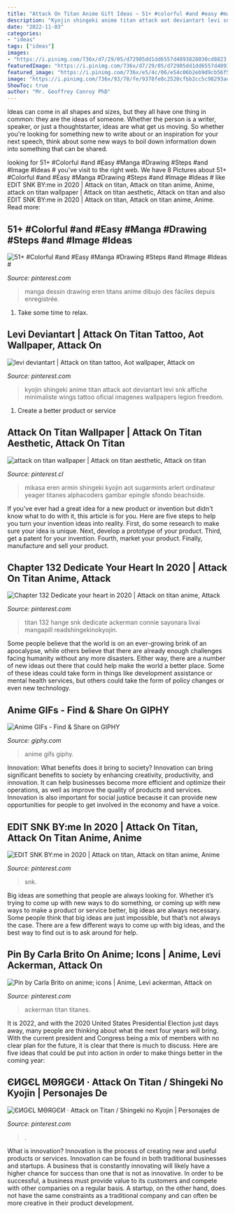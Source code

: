 ```yaml
---
title: "Attack On Titan Anime Gift Ideas ~ 51+ #colorful #and #easy #manga #drawing #steps #and #image #ideas #"
description: "Kyojin shingeki anime titan attack aot deviantart levi snk affiche minimaliste wings tattoo oficial imagenes wallpapers legion freedom"
date: "2022-11-03"
categories:
- "ideas"
tags: ["ideas"]
images:
- "https://i.pinimg.com/736x/d7/29/05/d72905dd1dd6557d4893828030cd8823.jpg"
featuredImage: "https://i.pinimg.com/736x/d7/29/05/d72905dd1dd6557d4893828030cd8823.jpg"
featured_image: "https://i.pinimg.com/736x/e5/4c/06/e54c06b2eb9d9cb56f51f1ef6beb0369--shingeki-no-kyojin-levi.jpg"
image: "https://i.pinimg.com/736x/93/78/fe/9378fe8c2520cfbb2cc5c98293ada9e2.jpg"
ShowToc: true
author: "Mr. Geoffrey Conroy PhD"
---
```



Ideas can come in all shapes and sizes, but they all have one thing in common: they are the ideas of someone. Whether the person is a writer, speaker, or just a thoughtstarter, ideas are what get us moving. So whether you're looking for something new to write about or an inspiration for your next speech, think about some new ways to boil down information down into something that can be shared.

	

		
looking for 51+ #Colorful #and #Easy #Manga #Drawing #Steps #and #Image #Ideas # you've visit to the right web. We have 8 Pictures about 51+ #Colorful #and #Easy #Manga #Drawing #Steps #and #Image #Ideas # like EDIT SNK BY:me in 2020 | Attack on titan, Attack on titan anime, Anime, attack on titan wallpaper | Attack on titan aesthetic, Attack on titan and also EDIT SNK BY:me in 2020 | Attack on titan, Attack on titan anime, Anime. Read more:
		
    
## 51+ #Colorful #and #Easy #Manga #Drawing #Steps #and #Image #Ideas #

<img loading=lazy src="https://i.pinimg.com/736x/0e/3d/a3/0e3da3c892d436cfa2ec087cf59dba97.jpg" onerror="this.onerror=null;this.src='https://tse4.mm.bing.net/th?id=OIP.v1kdcGb9ogSEcxxqQZECnAHaMW&amp;pid=15.1';" alt="51+ #Colorful #and #Easy #Manga #Drawing #Steps #and #Image #Ideas #">

_Source: pinterest.com_

>manga dessin drawing eren titans anime dibujo des fáciles depuis enregistrée. 

	

1. Take some time to relax.

    
## Levi Deviantart | Attack On Titan Tattoo, Aot Wallpaper, Attack On

<img loading=lazy src="https://i.pinimg.com/736x/e5/4c/06/e54c06b2eb9d9cb56f51f1ef6beb0369--shingeki-no-kyojin-levi.jpg" onerror="this.onerror=null;this.src='https://tse2.mm.bing.net/th?id=OIP.FPoil4D1azYDFlQIFKzedgDSEp&amp;pid=15.1';" alt="levi deviantart | Attack on titan tattoo, Aot wallpaper, Attack on">

_Source: pinterest.com_

>kyojin shingeki anime titan attack aot deviantart levi snk affiche minimaliste wings tattoo oficial imagenes wallpapers legion freedom. 

	

1. Create a better product or service 

    
## Attack On Titan Wallpaper | Attack On Titan Aesthetic, Attack On Titan

<img loading=lazy src="https://i.pinimg.com/736x/d3/43/15/d34315584a326f27fb6fb7106024109f.jpg" onerror="this.onerror=null;this.src='https://tse4.mm.bing.net/th?id=OIP.6yjtlpGLz-AFWrbK8fUFqgHaEK&amp;pid=15.1';" alt="attack on titan wallpaper | Attack on titan aesthetic, Attack on titan">

_Source: pinterest.cl_

>mikasa eren armin shingeki kyojin aot sugarmints arlert ordinateur yeager titanes alphacoders gambar epingle sfondo beachside. 

	

If you've ever had a great idea for a new product or invention but didn't know what to do with it, this article is for you. Here are five steps to help you turn your invention ideas into reality. First, do some research to make sure your idea is unique. Next, develop a prototype of your product. Third, get a patent for your invention. Fourth, market your product. Finally, manufacture and sell your product.

    
## Chapter 132 Dedicate Your Heart In 2020 | Attack On Titan Anime, Attack

<img loading=lazy src="https://i.pinimg.com/736x/3f/33/99/3f33992e25189a186e0ff0c0722c7e9b.jpg" onerror="this.onerror=null;this.src='https://tse3.mm.bing.net/th?id=OIP.7Z66-hEZNRBguLhvB98SoQHaKr&amp;pid=15.1';" alt="Chapter 132 Dedicate your heart in 2020 | Attack on titan anime, Attack">

_Source: pinterest.com_

>titan 132 hange snk dedicate ackerman connie sayonara livai mangapill readshingekinokyojin. 

	

Some people believe that the world is on an ever-growing brink of an apocalypse, while others believe that there are already enough challenges facing humanity without any more disasters. Either way, there are a number of new ideas out there that could help make the world a better place. Some of these ideas could take form in things like development assistance or mental health services, but others could take the form of policy changes or even new technology.

    
## Anime GIFs - Find &amp; Share On GIPHY

<img loading=lazy src="https://media.giphy.com/media/h3NG7ZmTxy3jW/giphy.gif" onerror="this.onerror=null;this.src='https://tse4.mm.bing.net/th?id=OIP.68Ls16iwyVxvCVJ3i8VX6gAAAA&amp;pid=15.1';" alt="Anime GIFs - Find &amp; Share on GIPHY">

_Source: giphy.com_

>anime gifs giphy. 

	

Innovation: What benefits does it bring to society?
Innovation can bring significant benefits to society by enhancing creativity, productivity, and innovation. It can help businesses become more efficient and optimize their operations, as well as improve the quality of products and services. Innovation is also important for social justice because it can provide new opportunities for people to get involved in the economy and have a voice.

    
## EDIT SNK BY:me In 2020 | Attack On Titan, Attack On Titan Anime, Anime

<img loading=lazy src="https://i.pinimg.com/736x/d7/29/05/d72905dd1dd6557d4893828030cd8823.jpg" onerror="this.onerror=null;this.src='https://tse3.mm.bing.net/th?id=OIP.vVR5Z3k-dBXq14AtZFGc2gHaKd&amp;pid=15.1';" alt="EDIT SNK BY:me in 2020 | Attack on titan, Attack on titan anime, Anime">

_Source: pinterest.com_

>snk. 

	

Big ideas are something that people are always looking for. Whether it’s trying to come up with new ways to do something, or coming up with new ways to make a product or service better, big ideas are always necessary. Some people think that big ideas are just impossible, but that’s not always the case. There are a few different ways to come up with big ideas, and the best way to find out is to ask around for help.

    
## Pin By Carla Brito On Anime; Icons | Anime, Levi Ackerman, Attack On

<img loading=lazy src="https://i.pinimg.com/736x/93/78/fe/9378fe8c2520cfbb2cc5c98293ada9e2.jpg" onerror="this.onerror=null;this.src='https://tse2.mm.bing.net/th?id=OIP.m0I2RX9Y_gOB9hstQsuDfAHaHa&amp;pid=15.1';" alt="Pin by Carla Brito on anime; icons | Anime, Levi ackerman, Attack on">

_Source: pinterest.com_

>ackerman titan titanes. 

	

It is 2022, and with the 2020 United States Presidential Election just days away, many people are thinking about what the next four years will bring. With the current president and Congress being a mix of members with no clear plan for the future, it is clear that there is much to discuss. Here are five ideas that could be put into action in order to make things better in the coming year: 

    
## ЄИGЄL MӨЯGЄИ · Attack On Titan / Shingeki No Kyojin | Personajes De

<img loading=lazy src="https://i.pinimg.com/736x/54/15/24/5415240267dbb47768686c955a8d7c13.jpg" onerror="this.onerror=null;this.src='https://tse2.mm.bing.net/th?id=OIP.i0swRmAsY7Seei38We3h-gHaEK&amp;pid=15.1';" alt="ЄИGЄL MӨЯGЄИ · Attack on Titan / Shingeki no Kyojin | Personajes de">

_Source: pinterest.com_

>. 

	

What is innovation?
Innovation is the process of creating new and useful products or services. Innovation can be found in both traditional businesses and startups. A business that is constantly innovating will likely have a higher chance for success than one that is not as innovative. In order to be successful, a business must provide value to its customers and compete with other companies on a regular basis. A startup, on the other hand, does not have the same constraints as a traditional company and can often be more creative in their product development.

